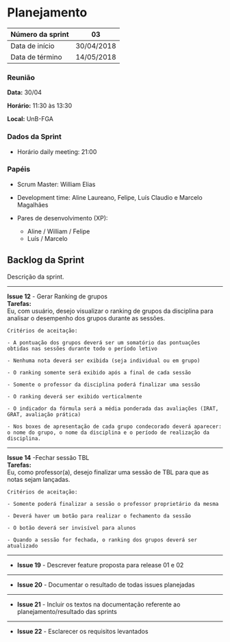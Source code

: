 # Planejamento

|Número da sprint 	| 03|
|---------|-|
|Data de início 	| 30/04/2018|
|Data de término 	| 14/05/2018|

### Reunião
**Data:** 30/04

**Horário:** 11:30 às 13:30

**Local:** UnB-FGA

### Dados da Sprint
* Horário daily meeting: 21:00

### Papéis
* Scrum Master: William Elias

* Development time: Aline Laureano, Felipe, Luís Claudio e Marcelo Magalhães

* Pares de desenvolvimento (XP): 
    - Aline / William / Felipe
    - Luís / Marcelo


## Backlog da Sprint
Descrição da sprint.
<br/>
***  
 **Issue 12** - Gerar Ranking de grupos <br/>
 **Tarefas:**  
    Eu, com usuário, desejo visualizar o ranking de grupos da disciplina para analisar o desempenho dos grupos durante as sessões.

    Critérios de aceitação:

    - A pontuação dos grupos deverá ser um somatório das pontuações obtidas nas sessões durante todo o período letivo

    - Nenhuma nota deverá ser exibida (seja individual ou em grupo)

    - O ranking somente será exibido após a final de cada sessão

    - Somente o professor da disciplina poderá finalizar uma sessão

    - O ranking deverá ser exibido verticalmente

    - O indicador da fórmula será a média ponderada das avaliações (IRAT, GRAT, avaliação prática)

    - Nos boxes de apresentação de cada grupo condecorado deverá aparecer: o nome do grupo, o nome da disciplina e o período de realização da disciplina.
***
  **Issue 14** -Fechar sessão TBL <br/>
  **Tarefas:**  
    Eu, como professor(a), desejo finalizar uma sessão de TBL para que as notas sejam lançadas.

    Critérios de aceitação:

    - Somente poderá finalizar a sessão o professor proprietário da mesma

    - Deverá haver um botão para realizar o fechamento da sessão

    - O botão deverá ser invisível para alunos

    - Quando a sessão for fechada, o ranking dos grupos deverá ser atualizado
***
* **Issue 19** - Descrever feature proposta para release 01 e 02 <br/>
***
* **Issue 20** - Documentar o resultado de todas issues planejadas<br/>
***
* **Issue 21** - Incluir os textos na documentação referente ao planejamento/resultado das sprints<br/>
***
* **Issue 22** - Esclarecer os requisitos levantados<br/>  
